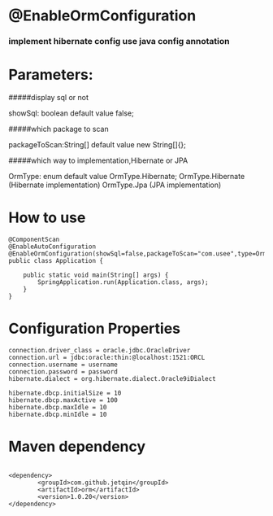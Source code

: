 # @EnableOrmConfiguration 

### implement hibernate config use java config annotation

# Parameters:

#####display sql or not

showSql: boolean        default value false;  

#####which package to scan

packageToScan:String[]  default value new String[]{};

#####which way to implementation,Hibernate or JPA

OrmType: enum           default value OrmType.Hibernate;
      OrmType.Hibernate (Hibernate implementation)
      OrmType.Jpa       (JPA implementation)
 

# How to use

```
@ComponentScan
@EnableAutoConfiguration
@EnableOrmConfiguration(showSql=false,packageToScan="com.usee",type=OrmType.Hibernate)
public class Application {

    public static void main(String[] args) {
        SpringApplication.run(Application.class, args);
    }
}

```

# Configuration Properties

```
connection.driver_class = oracle.jdbc.OracleDriver
connection.url = jdbc:oracle:thin:@localhost:1521:ORCL
connection.username = username
connection.password = password
hibernate.dialect = org.hibernate.dialect.Oracle9iDialect

hibernate.dbcp.initialSize = 10
hibernate.dbcp.maxActive = 100
hibernate.dbcp.maxIdle = 10
hibernate.dbcp.minIdle = 10
```

# Maven dependency

```

<dependency>
		<groupId>com.github.jetqin</groupId>
		<artifactId>orm</artifactId>
		<version>1.0.20</version>
</dependency>

```
